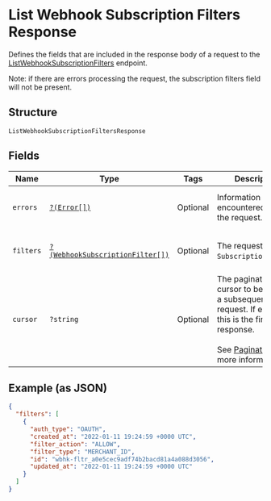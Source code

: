 
# List Webhook Subscription Filters Response

Defines the fields that are included in the response body of
a request to the [ListWebhookSubscriptionFilters](../../doc/apis/webhook-subscription-filters.md#list-webhook-subscription-filters) endpoint.

Note: if there are errors processing the request, the subscription filters field will not be
present.

## Structure

`ListWebhookSubscriptionFiltersResponse`

## Fields

| Name | Type | Tags | Description | Getter | Setter |
|  --- | --- | --- | --- | --- | --- |
| `errors` | [`?(Error[])`](../../doc/models/error.md) | Optional | Information on errors encountered during the request. | getErrors(): ?array | setErrors(?array errors): void |
| `filters` | [`?(WebhookSubscriptionFilter[])`](../../doc/models/webhook-subscription-filter.md) | Optional | The requested list of `SubscriptionFilter`s. | getFilters(): ?array | setFilters(?array filters): void |
| `cursor` | `?string` | Optional | The pagination cursor to be used in a subsequent request. If empty,<br>this is the final response.<br><br>See [Pagination](https://developer.squareup.com/docs/basics/api101/pagination) for more information. | getCursor(): ?string | setCursor(?string cursor): void |

## Example (as JSON)

```json
{
  "filters": [
    {
      "auth_type": "OAUTH",
      "created_at": "2022-01-11 19:24:59 +0000 UTC",
      "filter_action": "ALLOW",
      "filter_type": "MERCHANT_ID",
      "id": "wbhk-fltr_a0e5cec9adf74b2bacd81a4a088d3056",
      "updated_at": "2022-01-11 19:24:59 +0000 UTC"
    }
  ]
}
```

